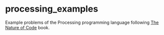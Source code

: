 # processing_examples
Example problems of the Processing programming language following [The Nature of Code](http://natureofcode.com/book/) book.
